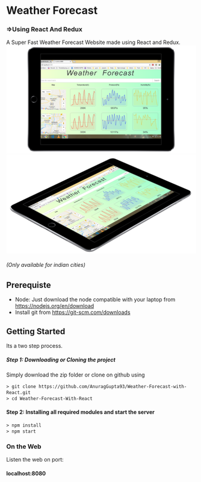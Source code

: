 # Weather Forecast 
### =>Using React And Redux


A Super Fast Weather Forecast Website made using React and Redux.
![alt text](https://github.com/AnuragGupta93/Weather-Forecast-with-React/blob/master/style/Weather.png)
![alt text](https://github.com/AnuragGupta93/Weather-Forecast-with-React/blob/master/style/Weather1.png)
###### (Only available for indian cities)

## Prerequiste
* Node: Just download the node compatible with your laptop from https://nodejs.org/en/download
* Install git from https://git-scm.com/downloads

## Getting Started

Its a two step process.

##### Step 1: Downloading or Cloning the project

Simply download the zip folder or clone on github using
```
> git clone https://github.com/AnuragGupta93/Weather-Forecast-with-React.git
> cd Weather-Forecast-With-React 
```

#### Step 2: Installing all required modules and start the server
```
> npm install
> npm start
```

### On the Web

Listen the web on port:
####  localhost:8080
